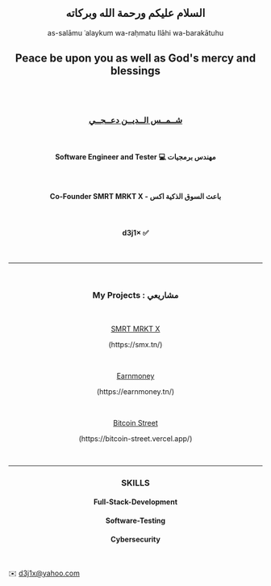 <h2 align="center">  السلام عليكم ورحمة الله وبركاته </h2>

<p align="center">as-salāmu ʿalaykum wa-raḥmatu llāhi wa-barakātuhu </p>

<h2 align="center">  Peace be upon you as well as God's mercy and blessings </h2>

<br/>
<br/>

<h3  align="center"><a href="https://chamseddine-daaji.vercel.app/" target="_blank">شــمــس الــديــن دعــجــي</a></h3>

<br/>

<h4 align="center">Software Engineer and Tester 💻 مهندس برمجيات</h4>   

<br/>

<h4 align="center">Co-Founder SMRT MRKT X - باعث السوق الذكية اكس</h4>

<br/>

<h4 align="center"> d3j1× ✅</h4>

<br/>

-----

<br/>

<h3 align="center">My Projects :  مشاريعي </h3>

<br/>



<div align="center">

[SMRT MRKT X](https://github.com/SmrtMrktX)

</div>
  
<p align="center">(https://smx.tn/)</p>




<br/>


<div align="center">

[Earnmoney](https://github.com/d3j1x/Earnmoney)

</div>

<p align="center">(https://earnmoney.tn/)</p>




<br/>
  


<div align="center">

[Bitcoin Street](https://github.com/d3j1x/BitcoinStreet)

</div>
  
<p align="center">(https://bitcoin-street.vercel.app/)</p>



<br/>





-----


<h3 align="center">SKILLS</h3>


<h4 align="center">Full-Stack-Development</h4>

<h4 align="center">Software-Testing</h4>

<h4 align="center">Cybersecurity</h4>




<br/>


  ✉️    <d3j1x@yahoo.com> 







<!---
d3j1x/d3j1x is a ✨ special ✨ repository because its `README.md` (this file) appears on your GitHub profile.
You can click the Preview link to take a look at your changes.
--->
